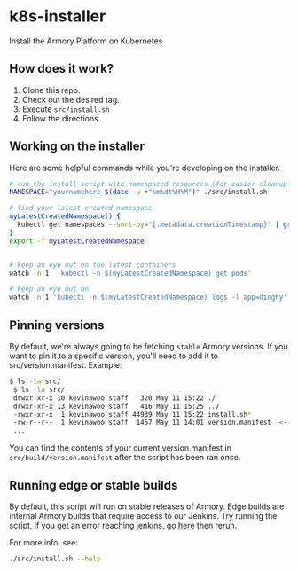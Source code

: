 # k8s-installer

Install the Armory Platform on Kubernetes

## How does it work?

1. Clone this repo.
2. Check out the desired tag.
2. Execute `src/install.sh`
3. Follow the directions.


## Working on the installer
Here are some helpful commands while you're developing on the installer.
```bash
# run the install script with namespaced resources (for easier cleanup and namespaces for multiple developers)
NAMESPACE="yournamehere-$(date -u +"%m%dt%H%M")" ./src/install.sh

# find your latest created namespace
myLatestCreatedNamespace() {
  kubectl get namespaces --sort-by="{.metadata.creationTimestamp}" | grep yournamehere | tail -1 | awk "{print \$1}"
}
export -f myLatestCreatedNamespace


# keep an eye out on the latest containers
watch -n 1  'kubectl -n $(myLatestCreatedNamespace) get pods'

# keep an eye out on 
watch -n 1 'kubectl -n $(myLatestCreatedNamespace) logs -l app=dinghy'
```


## Pinning versions
By default, we're always going to be fetching `stable` Armory versions. If you want to pin it to a specific version,
you'll need to add it to src/version.manifest. 
Example: 
```bash
$ ls -la src/
 $ ls -la src/
 drwxr-xr-x 10 kevinawoo staff   320 May 11 15:22 ./
 drwxr-xr-x 13 kevinawoo staff   416 May 11 15:25 ../
 -rwxr-xr-x  1 kevinawoo staff 44939 May 11 15:22 install.sh*
 -rw-r--r--  1 kevinawoo staff  1457 May 11 14:01 version.manifest  <--- this is a pinned version.manifest
 ...
```

You can find the contents of your current version.manifest in `src/build/version.manifest` after the script has been ran once.


## Running edge or stable builds
By default, this script will run on stable releases of Armory.
Edge builds are internal Armory builds that require access to our Jenkins.
Try running the script, if you get an error reaching jenkins, [go here](https://github.com/armory-io/command#configuration) then rerun.

For more info, see:
```bash
./src/install.sh --help
```
